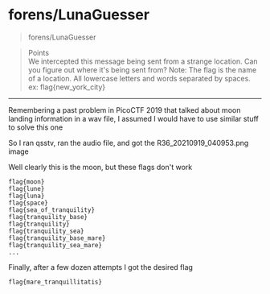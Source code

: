 # forens/LunaGuesser

>forens/LunaGuesser

> Points\
>We intercepted this message being sent from a strange location. Can you figure out where it's being sent from? Note: The flag is the name of a location. All lowercase letters and words separated by spaces. ex: flag{new_york_city}


***

Remembering a past problem in PicoCTF 2019 that talked about moon landing information in a wav file, I assumed I would have to use similar stuff to solve this one

So I ran qsstv, ran the audio file, and got the R36_20210919_040953.png image

Well clearly this is the moon, but these flags don't work
```
flag{moon}
flag{lune}
flag{luna}
flag{space}
flag{sea_of_tranquility}
flag{tranquility_base}
flag{tranquility}
flag{tranquility_sea}
flag{tranquility_base_mare}
flag{tranquility_sea_mare}
...
```

Finally, after a few dozen attempts I got the desired flag
```
flag{mare_tranquillitatis}
```
